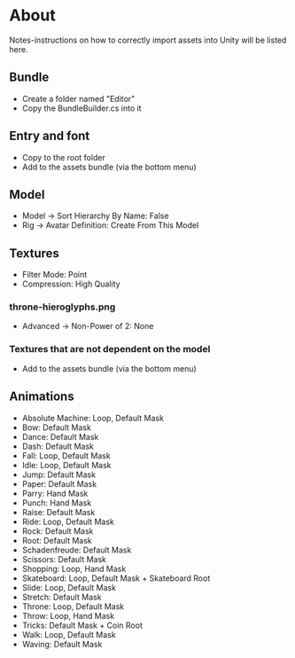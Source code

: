 # About
Notes-instructions on how to correctly import assets into Unity will be listed here.

## Bundle

* Create a folder named "Editor"
* Copy the BundleBuilder.cs into it

## Entry and font

* Copy to the root folder
* Add to the assets bundle (via the bottom menu)

## Model

* Model -> Sort Hierarchy By Name: False
* Rig -> Avatar Definition: Create From This Model

## Textures

* Filter Mode: Point
* Compression: High Quality

### throne-hieroglyphs.png
* Advanced -> Non-Power of 2: None

### Textures that are not dependent on the model
* Add to the assets bundle (via the bottom menu)

## Animations

* Absolute Machine: Loop, Default Mask
* Bow: Default Mask
* Dance: Default Mask
* Dash: Default Mask
* Fall: Loop, Default Mask
* Idle: Loop, Default Mask
* Jump: Default Mask
* Paper: Default Mask
* Parry: Hand Mask
* Punch: Hand Mask
* Raise: Default Mask
* Ride: Loop, Default Mask
* Rock: Default Mask
* Root: Default Mask
* Schadenfreude: Default Mask
* Scissors: Default Mask
* Shopping: Loop, Hand Mask
* Skateboard: Loop, Default Mask + Skateboard Root
* Slide: Loop, Default Mask
* Stretch: Default Mask
* Throne: Loop, Default Mask
* Throw: Loop, Hand Mask
* Tricks: Default Mask + Coin Root
* Walk: Loop, Default Mask
* Waving: Default Mask